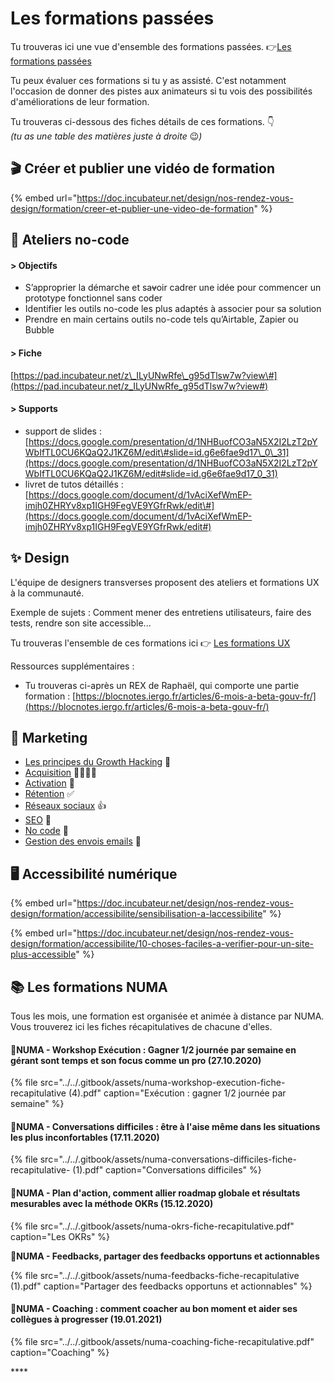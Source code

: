 # Les formations passées

Tu trouveras ici une vue d'ensemble des formations passées. 👉[Les formations passées](https://airtable.com/shrB8JsKAN5Echna4)

Tu peux  évaluer ces formations si tu y as assisté. C'est notamment l'occasion de donner des pistes aux animateurs si tu vois des possibilités d'améliorations de leur formation. 



Tu trouveras ci-dessous des fiches détails de ces formations. 👇  
_\(tu as une table des matières juste à droite_ 😉_\)_

## 🎬  Créer et publier une vidéo de formation

{% embed url="https://doc.incubateur.net/design/nos-rendez-vous-design/formation/creer-et-publier-une-video-de-formation" %}

## 🤖  Ateliers no-code

#### &gt; Objectifs

* S’approprier la démarche et sa~~v~~oir cadrer une idée pour commencer un prototype fonctionnel sans coder
* Identifier les outils no-code les plus adaptés à associer pour sa solution
* Prendre en main certains outils no-code tels qu’Airtable, Zapier ou Bubble

#### &gt; Fiche

[https://pad.incubateur.net/z\_ILyUNwRfe\_g95dTlsw7w?view\#](https://pad.incubateur.net/z_ILyUNwRfe_g95dTlsw7w?view#)

#### &gt; Supports

* support de slides : [https://docs.google.com/presentation/d/1NHBuofCO3aN5X2I2LzT2pYWbIfTL0CU6KQaQ2J1KZ6M/edit\#slide=id.g6e6fae9d17\_0\_31](https://docs.google.com/presentation/d/1NHBuofCO3aN5X2I2LzT2pYWbIfTL0CU6KQaQ2J1KZ6M/edit#slide=id.g6e6fae9d17_0_31)
* livret de tutos détaillés : [https://docs.google.com/document/d/1vAciXefWmEP-imjh0ZHRYv8xp1IGH9FegVE9YGfrRwk/edit\#](https://docs.google.com/document/d/1vAciXefWmEP-imjh0ZHRYv8xp1IGH9FegVE9YGfrRwk/edit#)

## ✨ Design

L'équipe de designers transverses proposent des ateliers et formations UX à la communauté. 

Exemple de sujets : Comment mener des entretiens utilisateurs, faire des tests, rendre son site accessible...

Tu trouveras l'ensemble de ces formations ici 👉 [Les formations UX](https://doc.incubateur.net/design/nos-rendez-vous-design/formation)

Ressources supplémentaires : 

* Tu trouveras ci-après un REX de Raphaël, qui comporte une partie formation : [https://blocnotes.iergo.fr/articles/6-mois-a-beta-gouv-fr/](https://blocnotes.iergo.fr/articles/6-mois-a-beta-gouv-fr/)

## 🚀  Marketing

* [Les principes du Growth Hacking](https://doc.incubateur.net/startups/marketing/growth-hacking)  🚀
* [Acquisition](https://doc.incubateur.net/startups/marketing/lacquisition) 👨‍👨‍👦‍👦
* [Activation](https://doc.incubateur.net/startups/marketing/lactivation) 🎯
* [Rétention](https://doc.incubateur.net/startups/marketing/la-retention) ✅
* [Réseaux sociaux](https://doc.incubateur.net/startups/marketing/reseaux-sociaux) 👍
* [SEO](https://doc.incubateur.net/startups/marketing/seo-1) 🔎
* [No code](https://doc.incubateur.net/startups/marketing/no-code) 🤖
* [Gestion des envois emails](https://doc.incubateur.net/startups/marketing/gestion-des-envois-emails)  💌

## 🖥  Accessibilité numérique

{% embed url="https://doc.incubateur.net/design/nos-rendez-vous-design/formation/accessibilite/sensibilisation-a-laccessibilite" %}

{% embed url="https://doc.incubateur.net/design/nos-rendez-vous-design/formation/accessibilite/10-choses-faciles-a-verifier-pour-un-site-plus-accessible" %}

## 📚 Les formations NUMA

Tous les mois, une formation est organisée et animée à distance par NUMA. Vous trouverez ici les fiches récapitulatives de chacune d'elles.

#### 📕NUMA - Workshop Exécution : Gagner 1/2 journée par semaine en gérant sont temps et son focus comme un pro \(27.10.2020\)

{% file src="../../.gitbook/assets/numa-workshop-execution-fiche-recapitulative \(4\).pdf" caption="Exécution : gagner 1/2 journée par semaine" %}

#### 📗NUMA - Conversations difficiles : être à l'aise même dans les situations les plus inconfortables \(17.11.2020\)

{% file src="../../.gitbook/assets/numa-conversations-difficiles-fiche-recapitulative- \(1\).pdf" caption="Conversations difficiles" %}

#### 📘NUMA - **Plan d'action, comment allier roadmap globale et résultats mesurables avec la méthode OKRs \(15.12.2020\)**

{% file src="../../.gitbook/assets/numa-okrs-fiche-recapitulative.pdf" caption="Les OKRs" %}

📙**NUMA - Feedbacks, partager des feedbacks opportuns et actionnables** 

{% file src="../../.gitbook/assets/numa-feedbacks-fiche-recapitulative \(1\).pdf" caption="Partager des feedbacks opportuns et actionnables" %}

#### 📕NUMA - **Coaching : comment coacher au bon moment et aider ses collègues à progresser \(19.01.2021\)**

{% file src="../../.gitbook/assets/numa-coaching-fiche-recapitulative.pdf" caption="Coaching" %}



\*\*\*\*





